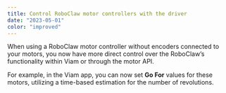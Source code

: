 ```yaml
---
title: Control RoboClaw motor controllers with the driver
date: "2023-05-01"
color: "improved"
---
```


When using a RoboClaw motor controller without encoders connected to your motors, you now have more direct control over the RoboClaw’s functionality within Viam or through the motor API.

For example, in the Viam app, you can now set **Go For** values for these motors, utilizing a time-based estimation for the number of revolutions.
